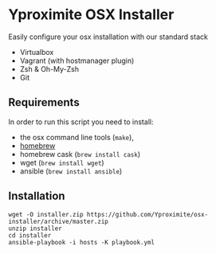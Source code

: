 # Yproximite OSX Installer

Easily configure your osx installation with our standard stack

- Virtualbox
- Vagrant (with hostmanager plugin)
- Zsh & Oh-My-Zsh
- Git

## Requirements

In order to run this script you need to install:
 - the osx command line tools (`make`), 
 - [homebrew](http://brew.sh/index_fr.html)
 - homebrew cask (`brew install cask`)
 - wget (`brew install wget`)
 - ansible (`brew install ansible`)

## Installation

```
wget -O installer.zip https://github.com/Yproximite/osx-installer/archive/master.zip
unzip installer
cd installer
ansible-playbook -i hosts -K playbook.yml
```
